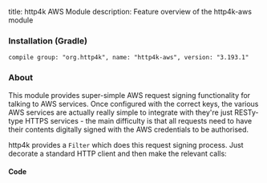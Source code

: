 title: http4k AWS Module
description: Feature overview of the http4k-aws module

### Installation (Gradle)
```compile group: "org.http4k", name: "http4k-aws", version: "3.193.1"```

### About

This module provides super-simple AWS request signing functionality for talking to AWS services. Once configured with the correct keys, the various AWS services are actually really simple to integrate with they're just RESTy-type HTTPS services - the main difficulty is that all requests need to have their contents digitally signed with the AWS credentials to be authorised.

http4k provides a `Filter` which does this request signing process. Just decorate a standard HTTP client and then make the relevant calls:
 
#### Code [<img class="octocat"/>](https://github.com/http4k/http4k/blob/master/src/docs/guide/modules/aws/example.kt)
<script src="https://gist-it.appspot.com/https://github.com/http4k/http4k/blob/master/src/docs/guide/modules/aws/example.kt"></script>
